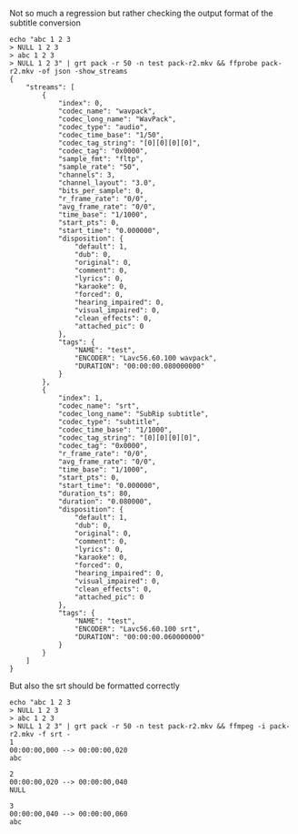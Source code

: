Not so much a regression but rather checking the output format of the subtitle conversion

    echo "abc 1 2 3
    > NULL 1 2 3
    > abc 1 2 3
    > NULL 1 2 3" | grt pack -r 50 -n test pack-r2.mkv && ffprobe pack-r2.mkv -of json -show_streams
    {
        "streams": [
            {
                "index": 0,
                "codec_name": "wavpack",
                "codec_long_name": "WavPack",
                "codec_type": "audio",
                "codec_time_base": "1/50",
                "codec_tag_string": "[0][0][0][0]",
                "codec_tag": "0x0000",
                "sample_fmt": "fltp",
                "sample_rate": "50",
                "channels": 3,
                "channel_layout": "3.0",
                "bits_per_sample": 0,
                "r_frame_rate": "0/0",
                "avg_frame_rate": "0/0",
                "time_base": "1/1000",
                "start_pts": 0,
                "start_time": "0.000000",
                "disposition": {
                    "default": 1,
                    "dub": 0,
                    "original": 0,
                    "comment": 0,
                    "lyrics": 0,
                    "karaoke": 0,
                    "forced": 0,
                    "hearing_impaired": 0,
                    "visual_impaired": 0,
                    "clean_effects": 0,
                    "attached_pic": 0
                },
                "tags": {
                    "NAME": "test",
                    "ENCODER": "Lavc56.60.100 wavpack",
                    "DURATION": "00:00:00.080000000"
                }
            },
            {
                "index": 1,
                "codec_name": "srt",
                "codec_long_name": "SubRip subtitle",
                "codec_type": "subtitle",
                "codec_time_base": "1/1000",
                "codec_tag_string": "[0][0][0][0]",
                "codec_tag": "0x0000",
                "r_frame_rate": "0/0",
                "avg_frame_rate": "0/0",
                "time_base": "1/1000",
                "start_pts": 0,
                "start_time": "0.000000",
                "duration_ts": 80,
                "duration": "0.080000",
                "disposition": {
                    "default": 1,
                    "dub": 0,
                    "original": 0,
                    "comment": 0,
                    "lyrics": 0,
                    "karaoke": 0,
                    "forced": 0,
                    "hearing_impaired": 0,
                    "visual_impaired": 0,
                    "clean_effects": 0,
                    "attached_pic": 0
                },
                "tags": {
                    "NAME": "test",
                    "ENCODER": "Lavc56.60.100 srt",
                    "DURATION": "00:00:00.060000000"
                }
            }
        ]
    }


 But also the srt should be formatted correctly

    echo "abc 1 2 3
    > NULL 1 2 3
    > abc 1 2 3
    > NULL 1 2 3" | grt pack -r 50 -n test pack-r2.mkv && ffmpeg -i pack-r2.mkv -f srt -
    1
    00:00:00,000 --> 00:00:00,020
    abc
    
    2
    00:00:00,020 --> 00:00:00,040
    NULL
    
    3
    00:00:00,040 --> 00:00:00,060
    abc
    
